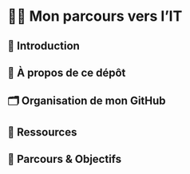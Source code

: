 # 🧑‍💻 Mon parcours vers l’IT

## 👋 Introduction

## 🎯 À propos de ce dépôt

## 🗂️ Organisation de mon GitHub

## 📄 Ressources

## 🚀 Parcours & Objectifs
